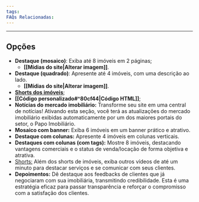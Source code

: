 ```yaml
---
tags:
FAQs Relacionadas:
---
```

---
## Opções

- **Destaque (mosaico)**: Exiba até 8 imóveis em 2 páginas;
	- **[[Mídias do site|Alterar imagem]]**.
- **Destaque (quadrado)**: Apresente até 4 imóveis, com uma descrição ao lado.
	- **[[Mídias do site|Alterar imagem]]**.
- **[Shorts dos imóveis](https://help.imobzi.com/pt-br/article/como-adicionar-shorts-do-youtube-no-meu-site-y9umte/#3-adicionando-novos-shorts)**;
- **[[Código personalizado#^80cf44|Código HTML]]**;
- ****Notícias do mercado imobiliário:**** Transforme seu site em uma central de notícias! Ativando esta seção, você terá as atualizações do mercado imobiliário exibidas automaticamente por um dos maiores portais do setor, o Papo Imobiliário.
- ****Mosaico com banner:**** Exiba 6 imóveis em um banner prático e atrativo.
- ****Destaque com colunas:**** Apresente 4 imóveis em colunas verticais.
- ****Destaques com colunas (com tags):**** Mostre 8 imóveis, destacando vantagens comerciais e o status de venda/locação de forma objetiva e atrativa.
- [Shorts:](https://help.imobzi.com/pt-br/article/como-adicionar-shorts-do-youtube-no-meu-site-y9umte/) Além dos shorts de imóveis, exiba outros vídeos de até um minuto para destacar serviços e se comunicar com seus clientes.
- ****Depoimentos:**** Dê destaque aos feedbacks de clientes que já negociaram com sua imobiliária, transmitindo credibilidade. Esta é uma estratégia eficaz para passar transparência e reforçar o compromisso com a satisfação dos clientes.